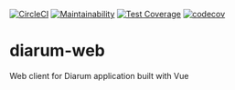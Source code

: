 [![CircleCI](https://circleci.com/gh/iverenshaguy/diarum-web/tree/develop.svg?style=svg)](https://circleci.com/gh/iverenshaguy/diarum-web/tree/develop) [![Maintainability](https://api.codeclimate.com/v1/badges/69dd872ebc51dde5ac1d/maintainability)](https://codeclimate.com/github/iverenshaguy/diarum-web/maintainability) [![Test Coverage](https://api.codeclimate.com/v1/badges/69dd872ebc51dde5ac1d/test_coverage)](https://codeclimate.com/github/iverenshaguy/diarum-web/test_coverage) [![codecov](https://codecov.io/gh/iverenshaguy/diarum-web/branch/develop/graph/badge.svg)](https://codecov.io/gh/iverenshaguy/diarum-web)

# diarum-web

Web client for Diarum application built with Vue